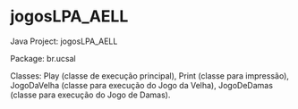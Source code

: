# jogosLPA_AELL

Java Project: jogosLPA_AELL 

Package: br.ucsal

Classes: Play (classe de execução principal), Print (classe para impressão), JogoDaVelha (classe para execução do Jogo da Velha), JogoDeDamas (classe para execução do Jogo de Damas).

